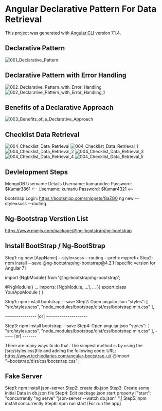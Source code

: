 # Angular Declarative Pattern For Data Retrieval

This project was generated with [Angular CLI](https://github.com/angular/angular-cli) version 7.1.4.


## Declarative Pattern
![001_Declarative_Pattern](https://user-images.githubusercontent.com/30646609/61530059-a7b81a00-aa40-11e9-85f2-a86898882bd5.JPG)

## Declarative Pattern with Error Handling
![002_Declarative_Pattern_with_Error_Handling](https://user-images.githubusercontent.com/30646609/61530060-a850b080-aa40-11e9-9540-588a71229a27.JPG)
![002_Declarative_Pattern_with_Error_Handling_1](https://user-images.githubusercontent.com/30646609/61530062-a8e94700-aa40-11e9-94f8-04518b4463d9.JPG)

## Benefits of a Declarative Approach
![003_Benefits_of_a_Declarative_Approach](https://user-images.githubusercontent.com/30646609/61530064-a8e94700-aa40-11e9-8bd9-a05d2b4fb72d.JPG)

## Checklist Data Retrieval
![004_Checklist_Data_Retrieval](https://user-images.githubusercontent.com/30646609/61530065-a981dd80-aa40-11e9-8506-38ffd8963a83.JPG)
![004_Checklist_Data_Retrieval_1](https://user-images.githubusercontent.com/30646609/61530066-aa1a7400-aa40-11e9-8221-42ff0532b961.JPG)
![004_Checklist_Data_Retrieval_2](https://user-images.githubusercontent.com/30646609/61530067-aa1a7400-aa40-11e9-97b2-e7c207326639.JPG)
![004_Checklist_Data_Retrieval_3](https://user-images.githubusercontent.com/30646609/61530069-abe43780-aa40-11e9-9fa5-2b641e274cf2.JPG)
![004_Checklist_Data_Retrieval_4](https://user-images.githubusercontent.com/30646609/61530071-ac7cce00-aa40-11e9-8470-e492032c5d78.JPG)
![004_Checklist_Data_Retrieval_5](https://user-images.githubusercontent.com/30646609/61530072-ad156480-aa40-11e9-869c-949c365479d4.JPG)

## Devlelopment Steps

MongoDB Username Details
Username: kumaruidec
Password: $Kumar3861 <--
Username: kumariu
Password: $Kumar4321 <--

bootstrap Login: https://bootsnipp.com/snippets/GaZG0
ng new <AppName> --style=scss --routing

## Ng-Bootstrap Verstion List
https://www.npmjs.com/package/@ng-bootstrap/ng-bootstrap

## Install BootStrap / Ng-BootStrap
Step1: ng new [AppName] --style=scss --routing --prefix myprefix
Step2: npm install --save @ng-bootstrap/ng-bootstrap@4.2.1 [specific version for Angular 7]

import {NgbModule} from '@ng-bootstrap/ng-bootstrap';

@NgModule({
  ...
  imports: [NgbModule, ...],
  ...
})
export class YourAppModule {
}

Step1: npm install bootstrap --save
Step2: Open angular.json
"styles": [
  "src/styles.scss",
  "node_modules/bootstrap/dist/css/bootstrap.min.css"
],

---------------- [or] ---------------------

Step3: npm install bootstrap --save Step4: Open angular.json "styles": [ "src/styles.scss", "node_modules/bootstrap/dist/css/bootstrap.min.css" ], ----- [or] -------

There are many ways to do that. The simpest method is by using the [src/styles.css]file and adding the following code: URL: https://www.techiediaries.com/angular-bootstrap-ui/ @import "~bootstrap/dist/css/bootstrap.css";

## Fake Server

Step1: npm install json-server
Step2: create db.json
Step3: Create some initial Data in db.json file
Step4: Edit package.json start property ["start": "concurrently \"ng serve\" \"json-server --watch db.json\" ",]
Step5: npm install concurrently
Step6: npm run start [For run the app]